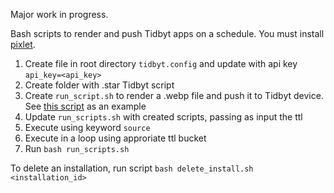 Major work in progress. 

Bash scripts to render and push Tidbyt apps on a schedule. You must install [pixlet](https://tidbyt.dev/docs/build/installing-pixlet).

1. Create file in root directory `tidbyt.config` and update with api key `api_key=<api_key>`
2. Create folder with .star Tidbyt script
3. Create `run_script.sh` to render a .webp file and push it to Tidbyt device. See [this script](https://github.com/MichaelYagi/bashbyt/blob/main/db_characters/run_script.sh) as an example
4. Update `run_scripts.sh` with created scripts, passing as input the ttl
5. Execute using keyword `source`
6. Execute in a loop using approriate ttl bucket
7. Run `bash run_scripts.sh`

To delete an installation, run script `bash delete_install.sh <installation_id>`
